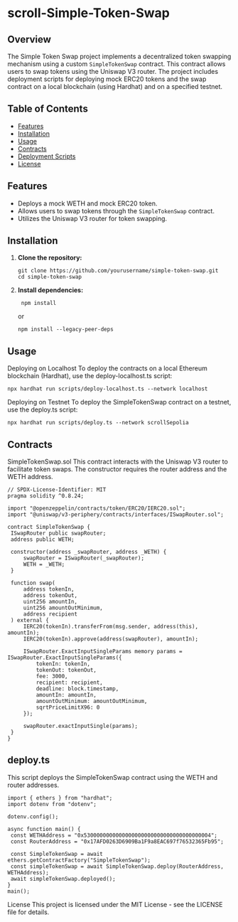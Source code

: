 # scroll-Simple-Token-Swap

## Overview

The Simple Token Swap project implements a decentralized token swapping mechanism using a custom `SimpleTokenSwap` contract. This contract allows users to swap tokens using the Uniswap V3 router. The project includes deployment scripts for deploying mock ERC20 tokens and the swap contract on a local blockchain (using Hardhat) and on a specified testnet.

## Table of Contents

- [Features](#features)
- [Installation](#installation)
- [Usage](#usage)
- [Contracts](#contracts)
- [Deployment Scripts](#deployment-scripts)
- [License](#license)

## Features

- Deploys a mock WETH and mock ERC20 token.
- Allows users to swap tokens through the `SimpleTokenSwap` contract.
- Utilizes the Uniswap V3 router for token swapping.

## Installation

1. **Clone the repository:**
   ```
   git clone https://github.com/yourusername/simple-token-swap.git
   cd simple-token-swap
   ```
2. **Install dependencies:**
   ```
    npm install

   ```
   or
   ```
   npm install --legacy-peer-deps
   ```
## Usage
Deploying on Localhost
To deploy the contracts on a local Ethereum blockchain (Hardhat), use the deploy-localhost.ts script:

   ```
npx hardhat run scripts/deploy-localhost.ts --network localhost
   ```
Deploying on Testnet
To deploy the SimpleTokenSwap contract on a testnet, use the deploy.ts script:

   ```
npx hardhat run scripts/deploy.ts --network scrollSepolia
   ```

## Contracts
SimpleTokenSwap.sol
This contract interacts with the Uniswap V3 router to facilitate token swaps. The constructor requires the router address and the WETH address.
   ```
// SPDX-License-Identifier: MIT
pragma solidity ^0.8.24;

import "@openzeppelin/contracts/token/ERC20/IERC20.sol";
import "@uniswap/v3-periphery/contracts/interfaces/ISwapRouter.sol";

contract SimpleTokenSwap {
    ISwapRouter public swapRouter;
    address public WETH;

    constructor(address _swapRouter, address _WETH) {
        swapRouter = ISwapRouter(_swapRouter);
        WETH = _WETH;
    }

    function swap(
        address tokenIn,
        address tokenOut,
        uint256 amountIn,
        uint256 amountOutMinimum,
        address recipient
    ) external {
        IERC20(tokenIn).transferFrom(msg.sender, address(this), amountIn);
        IERC20(tokenIn).approve(address(swapRouter), amountIn);

        ISwapRouter.ExactInputSingleParams memory params = ISwapRouter.ExactInputSingleParams({
            tokenIn: tokenIn,
            tokenOut: tokenOut,
            fee: 3000,
            recipient: recipient,
            deadline: block.timestamp,
            amountIn: amountIn,
            amountOutMinimum: amountOutMinimum,
            sqrtPriceLimitX96: 0
        });

        swapRouter.exactInputSingle(params);
    }
}
   ```      
## deploy.ts
This script deploys the SimpleTokenSwap contract using the WETH and router addresses.


   ```    
import { ethers } from "hardhat";
import dotenv from "dotenv";

dotenv.config();

async function main() {
    const WETHAddress = "0x5300000000000000000000000000000000000004"; 
    const RouterAddress = "0x17AFD0263D6909Ba1F9a8EAC697f76532365Fb95"; 

    const SimpleTokenSwap = await ethers.getContractFactory("SimpleTokenSwap");
    const simpleTokenSwap = await SimpleTokenSwap.deploy(RouterAddress, WETHAddress);
    await simpleTokenSwap.deployed();
}
main();   
   ```    
License
This project is licensed under the MIT License - see the LICENSE file for details.